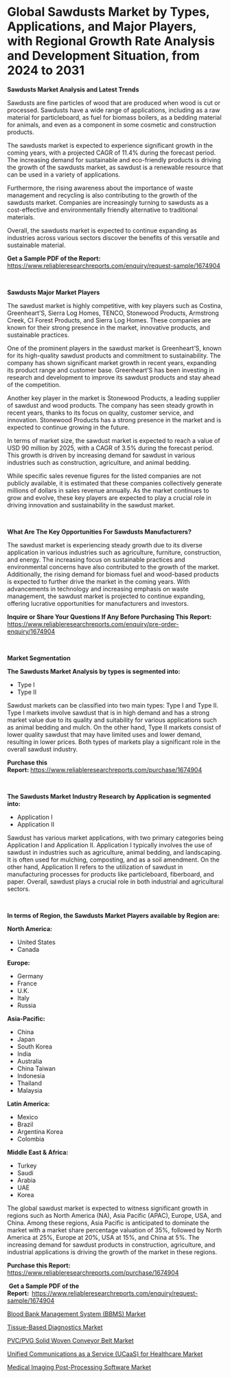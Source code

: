 <p><h1>Global Sawdusts Market by Types, Applications, and Major Players, with Regional Growth Rate Analysis and Development Situation, from 2024 to 2031</h1></p><p><strong>Sawdusts Market Analysis and Latest Trends</strong></p>
<p><p>Sawdusts are fine particles of wood that are produced when wood is cut or processed. Sawdusts have a wide range of applications, including as a raw material for particleboard, as fuel for biomass boilers, as a bedding material for animals, and even as a component in some cosmetic and construction products.</p><p>The sawdusts market is expected to experience significant growth in the coming years, with a projected CAGR of 11.4% during the forecast period. The increasing demand for sustainable and eco-friendly products is driving the growth of the sawdusts market, as sawdust is a renewable resource that can be used in a variety of applications.</p><p>Furthermore, the rising awareness about the importance of waste management and recycling is also contributing to the growth of the sawdusts market. Companies are increasingly turning to sawdusts as a cost-effective and environmentally friendly alternative to traditional materials.</p><p>Overall, the sawdusts market is expected to continue expanding as industries across various sectors discover the benefits of this versatile and sustainable material.</p></p>
<p><strong>Get a Sample PDF of the Report:&nbsp;</strong> <a href="https://www.reliableresearchreports.com/enquiry/request-sample/1674904">https://www.reliableresearchreports.com/enquiry/request-sample/1674904</a></p>
<p>&nbsp;</p>
<p><strong>Sawdusts Major Market Players</strong></p>
<p><p>The sawdust market is highly competitive, with key players such as Costina, Greenheart’S, Sierra Log Homes, TENCO, Stonewood Products, Armstrong Creek, CI Forest Products, and Sierra Log Homes. These companies are known for their strong presence in the market, innovative products, and sustainable practices.</p><p>One of the prominent players in the sawdust market is Greenheart’S, known for its high-quality sawdust products and commitment to sustainability. The company has shown significant market growth in recent years, expanding its product range and customer base. Greenheart’S has been investing in research and development to improve its sawdust products and stay ahead of the competition.</p><p>Another key player in the market is Stonewood Products, a leading supplier of sawdust and wood products. The company has seen steady growth in recent years, thanks to its focus on quality, customer service, and innovation. Stonewood Products has a strong presence in the market and is expected to continue growing in the future.</p><p>In terms of market size, the sawdust market is expected to reach a value of USD 90 million by 2025, with a CAGR of 3.5% during the forecast period. This growth is driven by increasing demand for sawdust in various industries such as construction, agriculture, and animal bedding.</p><p>While specific sales revenue figures for the listed companies are not publicly available, it is estimated that these companies collectively generate millions of dollars in sales revenue annually. As the market continues to grow and evolve, these key players are expected to play a crucial role in driving innovation and sustainability in the sawdust market.</p></p>
<p>&nbsp;</p>
<p><strong>What Are The Key Opportunities For Sawdusts Manufacturers?</strong></p>
<p><p>The sawdust market is experiencing steady growth due to its diverse application in various industries such as agriculture, furniture, construction, and energy. The increasing focus on sustainable practices and environmental concerns have also contributed to the growth of the market. Additionally, the rising demand for biomass fuel and wood-based products is expected to further drive the market in the coming years. With advancements in technology and increasing emphasis on waste management, the sawdust market is projected to continue expanding, offering lucrative opportunities for manufacturers and investors.</p></p>
<p><strong>Inquire or Share Your Questions If Any Before Purchasing This Report:</strong> <a href="https://www.reliableresearchreports.com/enquiry/pre-order-enquiry/1674904">https://www.reliableresearchreports.com/enquiry/pre-order-enquiry/1674904</a></p>
<p>&nbsp;</p>
<p><strong>Market Segmentation</strong></p>
<p><strong>The Sawdusts Market Analysis by types is segmented into:</strong></p>
<p><ul><li>Type I</li><li>Type II</li></ul></p>
<p><p>Sawdust markets can be classified into two main types: Type I and Type II. Type I markets involve sawdust that is in high demand and has a strong market value due to its quality and suitability for various applications such as animal bedding and mulch. On the other hand, Type II markets consist of lower quality sawdust that may have limited uses and lower demand, resulting in lower prices. Both types of markets play a significant role in the overall sawdust industry.</p></p>
<p><strong>Purchase this Report:&nbsp;</strong><a href="https://www.reliableresearchreports.com/purchase/1674904">https://www.reliableresearchreports.com/purchase/1674904</a></p>
<p>&nbsp;</p>
<p><strong>The Sawdusts Market Industry Research by Application is segmented into:</strong></p>
<p><ul><li>Application I</li><li>Application II</li></ul></p>
<p><p>Sawdust has various market applications, with two primary categories being Application I and Application II. Application I typically involves the use of sawdust in industries such as agriculture, animal bedding, and landscaping. It is often used for mulching, composting, and as a soil amendment. On the other hand, Application II refers to the utilization of sawdust in manufacturing processes for products like particleboard, fiberboard, and paper. Overall, sawdust plays a crucial role in both industrial and agricultural sectors.</p></p>
<p>&nbsp;</p>
<p><strong>In terms of Region, the Sawdusts Market Players available by Region are:</strong></p>
<p>
    <p> <strong> North America: </strong>
        <ul>
            <li>United States</li>
            <li>Canada</li>
        </ul>
        </p> 
    <p> <strong> Europe: </strong>
        <ul>
            <li>Germany</li>
            <li>France</li>
            <li>U.K.</li>
            <li>Italy</li>
            <li>Russia</li>
        </ul>
        </p> 
    <p> <strong> Asia-Pacific: </strong>
        <ul>
            <li>China</li>
            <li>Japan</li>
            <li>South Korea</li>
            <li>India</li>
            <li>Australia</li>
            <li>China Taiwan</li>
            <li>Indonesia</li>
            <li>Thailand</li>
            <li>Malaysia</li>
        </ul>
        </p> 
    <p> <strong> Latin America: </strong>
        <ul>
            <li>Mexico</li>
            <li>Brazil</li>
            <li>Argentina Korea</li>
            <li>Colombia</li>
        </ul>
        </p> 
    <p> <strong> Middle East & Africa: </strong>
        <ul>
            <li>Turkey</li>
            <li>Saudi</li>
            <li>Arabia</li>
            <li>UAE</li>
            <li>Korea</li>
        </ul>
    </p>
    </p>
<p><p>The global sawdust market is expected to witness significant growth in regions such as North America (NA), Asia Pacific (APAC), Europe, USA, and China. Among these regions, Asia Pacific is anticipated to dominate the market with a market share percentage valuation of 35%, followed by North America at 25%, Europe at 20%, USA at 15%, and China at 5%. The increasing demand for sawdust products in construction, agriculture, and industrial applications is driving the growth of the market in these regions.</p></p>
<p><strong>Purchase this Report: </strong><a href="https://www.reliableresearchreports.com/purchase/1674904">https://www.reliableresearchreports.com/purchase/1674904</a></p>
<p>&nbsp;<strong>Get a Sample PDF of the Report:&nbsp;&nbsp;</strong><a href="https://www.reliableresearchreports.com/enquiry/request-sample/1674904">https://www.reliableresearchreports.com/enquiry/request-sample/1674904</a></p>
<p><strong></strong></p>
<p><p><a href="https://medium.com/@patriciahanson2013/blood-bank-management-system-bbms-market-analysis-its-cagr-market-segmentation-and-global-05ee97f0a23e">Blood Bank Management System (BBMS) Market</a></p><p><a href="https://medium.com/@merrittrice2023/tissue-based-diagnostics-market-comprehensive-assessment-by-type-application-and-geography-b49d7679c244">Tissue-Based Diagnostics Market</a></p><p><a href="https://issuu.com/reportprime-2/docs/pvcpvg-solid-woven-conveyor-belt-market-size-2030.">PVC/PVG Solid Woven Conveyor Belt Market</a></p><p><a href="https://medium.com/@merrittrice2023/unified-communications-as-a-service-ucaas-for-healthcare-market-analysis-its-cagr-market-82ebe20b28f6">Unified Communications as a Service (UCaaS) for Healthcare Market</a></p><p><a href="https://medium.com/@patriciahanson2013/medical-imaging-post-processing-software-market-furnishes-information-on-market-share-market-8916b9abe04f">Medical Imaging Post-Processing Software Market</a></p></p>